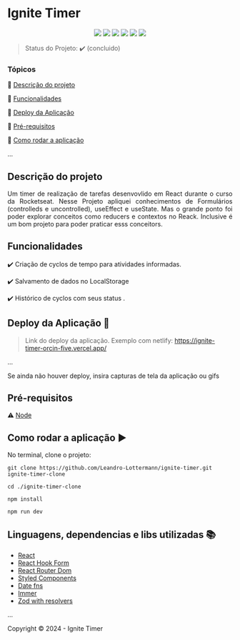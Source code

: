 <h1>Ignite Timer</h1> 

<p align="center">
  <img src="https://img.shields.io/static/v1?label=react&message=v18.2.0&color=blue&style=for-the-badge&logo=REACT"/>
  <img src="https://img.shields.io/static/v1?label=VERCEL&message=deploy&color=blue&style=for-the-badge&logo=vercel"/>
  <img src="https://img.shields.io/static/v1?label=styled-components&message=v6.1.11&color=green&style=for-the-badge&logo=styledcomponents"/>
  <img src="https://img.shields.io/badge/status_concluido"/>
  <img src="https://img.shields.io/static/v1?label=Typescript&message=</>&color=blue&style=for-the-badge&logo=typescript"/>
  
  <img src="https://img.shields.io/github/commit-activity/t/Leandro-Lottermann/ignite-timer?style=for-the-badge"/>
</p>

> Status do Projeto: :heavy_check_mark: (concluido)

### Tópicos 

:small_blue_diamond: [Descrição do projeto](#descrição-do-projeto)

:small_blue_diamond: [Funcionalidades](#funcionalidades)

:small_blue_diamond: [Deploy da Aplicação](#deploy-da-aplicação-dash)

:small_blue_diamond: [Pré-requisitos](#pré-requisitos)

:small_blue_diamond: [Como rodar a aplicação](#como-rodar-a-aplicação-arrow_forward)

... 

<!-- Insira os tópicos do README em links para facilitar a navegação do leitor -->

## Descrição do projeto 

<p align="justify">
  Um timer de realização de tarefas desenvovlido em React durante o curso da Rocketseat. Nesse Projeto apliquei conhecimentos de Formulários (controlleds e uncontrolled), useEffect e useState. Mas o grande ponto foi poder explorar conceitos como reducers e contextos no Reack. Inclusive é um bom projeto para poder praticar esss conceitors. 
</p>

## Funcionalidades

:heavy_check_mark: Criação de cyclos de tempo para atividades informadas.

:heavy_check_mark: Salvamento de dados no LocalStorage

:heavy_check_mark: Histórico de cyclos com seus status .


## Deploy da Aplicação :dash:

> Link do deploy da aplicação. Exemplo com netlify: https://ignite-timer-orcin-five.vercel.app/

... 

Se ainda não houver deploy, insira capturas de tela da aplicação ou gifs

## Pré-requisitos

:warning: [Node](https://nodejs.org/en/download/)


<!-- Liste todas as dependencias e libs que o usuário deve ter instalado na máquina antes de rodar a aplicação  -->

## Como rodar a aplicação :arrow_forward:

No terminal, clone o projeto: 

```
git clone https://github.com/Leandro-Lottermann/ignite-timer.git ignite-timer-clone
```

```
cd ./ignite-timer-clone
```
```
npm install
```

```
npm run dev
```



<!-- ## Como rodar os testes

Coloque um passo a passo para executar os testes

```
$ npm test, rspec, etc 
``` -->

<!-- ## Casos de Uso

Explique com mais detalhes como a sua aplicação poderia ser utilizada. O uso de **gifs** aqui seria bem interessante. 

Exemplo: Caso a sua aplicação tenha alguma funcionalidade de login apresente neste tópico os dados necessários para acessá-la.

## JSON :floppy_disk:

### Usuários: 

|name|email|password|token|avatar|
| -------- |-------- |-------- |-------- |-------- |
|Lais Lima|laislima98@hotmail.com|lais123|true|https://encrypted-tbn0.gstatic.com/images?q=tbn%3AANd9GcS9-U_HbQAipum9lWln3APcBIwng7T46hdBA42EJv8Hf6Z4fDT3&usqp=CAU|

... 

Se quiser, coloque uma amostra do banco de dados 

## Iniciando/Configurando banco de dados

Se for necessário configurar algo antes de iniciar o banco de dados insira os comandos a serem executados  -->

## Linguagens, dependencias e libs utilizadas :books:

- [React](https://pt-br.reactjs.org/docs/create-a-new-react-app.html)
- [React Hook Form](https://www.npmjs.com/package/immer)
- [React Router Dom](https://www.npmjs.com/package/immer)
- [Styled Components](https://www.npmjs.com/package/immer)
- [Date fns](https://www.npmjs.com/package/date-fns)
- [Immer](https://www.npmjs.com/package/immer)
- [Zod with resolvers](https://www.npmjs.com/package/immer)

<!-- "@hookform/resolvers": "^3.4.0",
    "date-fns": "^3.6.0",
    "immer": "^10.1.1",
    "phosphor-react": "^1.4.1",
    "react": "^18.2.0",
    "react-dom": "^18.2.0",
    "react-hook-form": "^7.51.4",
    "react-router-dom": "^6.23.1",
    "styled-components": "^6.1.11",
    "zod": "^3.23.8" -->

...

<!-- Liste as tecnologias utilizadas no projeto que **não** forem reconhecidas pelo Github  -->

<!-- ## Resolvendo Problemas :exclamation:

Em [issues]() foram abertos alguns problemas gerados durante o desenvolvimento desse projeto e como foram resolvidos.  -->

<!-- ## Tarefas em aberto

Se for o caso, liste tarefas/funcionalidades que ainda precisam ser implementadas na sua aplicação

:memo: Tarefa 1 

:memo: Tarefa 2 

:memo: Tarefa 3 

## Desenvolvedores/Contribuintes :octocat:

Liste o time responsável pelo desenvolvimento do projeto

| [<img src="https://avatars2.githubusercontent.com/u/46378210?s=400&u=071f7791bb03f8e102d835bdb9c2f0d3d24e8a34&v=4" width=115><br><sub>Diana Regina</sub>](https://github.com/Diana-ops) |  [<img src="https://avatars2.githubusercontent.com/u/46378210?s=400&u=071f7791bb03f8e102d835bdb9c2f0d3d24e8a34&v=4" width=115><br><sub>Diana Regina</sub>](https://github.com/Diana-ops) |  [<img src="https://avatars2.githubusercontent.com/u/46378210?s=400&u=071f7791bb03f8e102d835bdb9c2f0d3d24e8a34&v=4" width=115><br><sub>Diana Regina</sub>](https://github.com/Diana-ops) |
| :---: | :---: | :---:  -->

<!-- ## Licença 

The [MIT License]() (MIT) -->

Copyright :copyright: 2024 - Ignite Timer
